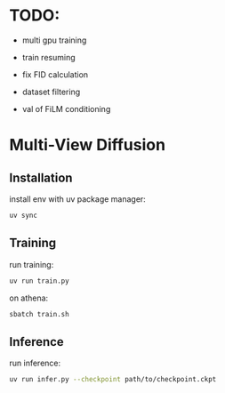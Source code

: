 # TODO:

- multi gpu training

- train resuming

- fix FID calculation

- dataset filtering

- val of FiLM conditioning



# Multi-View Diffusion

## Installation

install env with uv package manager:

```bash
uv sync
```

## Training

run training:

```bash
uv run train.py
```

on athena:

```bash
sbatch train.sh
```

## Inference

run inference:

```bash
uv run infer.py --checkpoint path/to/checkpoint.ckpt
```

<!--

# Plan działania

1. Przygotowanie danych
- pobranie danych z Objaverse-XL
- dołożenie danych z innych datasetów
- preprocessing:
  - zamiast pair-wise generowanie widoków na podstawie jednej próbki
  - generowanie kolejnych widoków na podstawie kilku próbek
- dodanie warunkowania z użyciem SfM
- znaleźć benchmarkowe dane

2. Modyfikacje modelu
- sprawdzenie poprawności embeddingów parametrów kamer
- implementacja image conditioning
- dodanie dodatkowej atencji w UNET do warunkowania na parametrach kamer
- dodanie dodatkowej atencji w UNET do image conditioning

3. Trening
- lightning integration, wandb config and sweeps
- multi-gpu
- feature matching loss (between generated and source image)
- integracja Hydra z WANDB do zarządzania konfiguracją i logowania


# Użyte datasety
| Dataset | Description | Object/Scene |Access |
|---------|-------------|--------|--------|
| [Objaverse-XL](https://objaverse.allenai.org/)                        | Obiekty 3D z różnych źródeł | O | y |
| [MVImgNet](https://github.com/GAP-LAB-CUHK-SZ/MVImgNet/tree/main)     | Czekam na mail z hasłem dostępu | O | n |
| [CO3D](https://ai.meta.com/datasets/co3d-downloads/)                  | Bardzo duży, mam już dostęp, obrazy średniej jakości | O | y |
| [RealEstate10K](https://google.github.io/realestate10k/download.html) | Filmy z yt, trzeba pobrać i przetworzyć (nie koncentrują się na obiektach a przestrzeniach) | S | y |
| [RTMV](https://www.cs.umd.edu/~mmeshry/projects/rtmv/)                | Obiecujący, ale link nie działa | O | n |

-->
